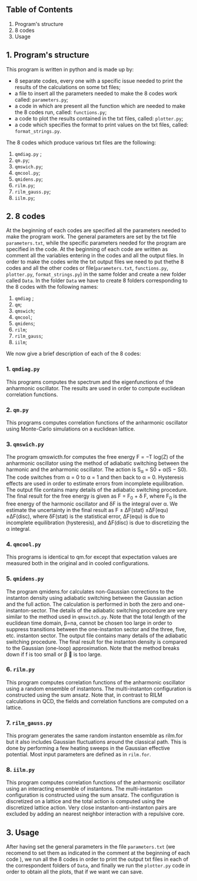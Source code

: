 
## Table of Contents 
 1. Program's structure
 2. 8 codes
 3. Usage
## 1. Program's structure
This program is written in python and is made up by:
  - 8 separate codes, every one with a specific issue needed to print the results of the calculations on some txt files;
 - a file to insert all the parameters needed to make the 8 codes work called: `parameters.py`;
 - a code in which are present all the function which are needed to make the 8 codes run, called: `functions.py`;
 - a code to plot the results contained in the txt files, called: `plotter.py`;
- a code which specifies the format to print values on the txt files, called: `format_strings.py`.

The 8 codes which produce various txt files are the following:
 1. `qmdiag.py` ;
 2. `qm.py`;
 3. `qmswich.py`;
 4. `qmcool.py`;
 5. `qmidens.py`;
 6. `rilm.py`;
 7. `rilm_gauss.py`;
 8. `iilm.py`; 
## 2. 8 codes
At the beginning of each codes are specified all the parameters needed to make the program work. The general parameters are set by the txt file `parameters.txt`, while the specific parameters needed for the program are specified in the code.
At the beginning of each code are written as comment all the variables entering in the codes and all the output files.
In order to make the codes write the txt output files we need to put thethe 8 codes and all the other codes or file(`parameters.txt`, `functions.py`, `plotter.py`, `format_strings.py`)  in the same folder and create a new folder called `Data`. In the folder `Data` we have to create 8 folders corresponding to the 8 codes with the following names:
1. `qmdiag` ;
 2. `qm`;
 3. `qmswich`;
 4. `qmcool`;
 5. `qmidens`;
 6. `rilm`;
 7. `rilm_gauss`;
 8. `iilm`;
 
We now give a brief description of each of the 8 codes:
###  1. `qmdiag.py`
This programs computes the spectrum and the eigenfunctions of the anharmonic oscillator. The results are used in order to compute euclidean correlation functions.
###  2. `qm.py`
This programs computes correlation functions of the anharmonic oscillator using Monte-Carlo simulations on a euclidean lattice.
###  3. `qmswich.py`
The program qmswicth.for computes the free energy F = −T log(Z) of the anharmonic oscillator using the method of adiabatic switching between the harmonic and the anharmonic oscillator. The action is  S<sub>&alpha;</sub> = S0 + &alpha;(S − S0). The code switches from &alpha; = 0 to &alpha; = 1 and then back to &alpha; = 0. Hysteresis effects are used in order to estimate errors from incomplete equilibration.
The output file contains many details of the adiabatic switching procedure. The final result for the free energy is given as F = F<sub>0</sub> + &delta; F, where F<sub>0</sub> is the free energy of the harmonic oscillator and &delta;F is the integral over &alpha;. We estimate the uncertainty in the final result as F ± &Delta;F(stat) ±&Delta;F(equ) ±&Delta;F(disc), where &delta;F(stat) is the statistical error, &Delta;F(equ) is due to incomplete equilibration (hysteresis), and &Delta;F(disc) is due to discretizing the &alpha; integral.
###  4. `qmcool.py`
This programs is identical to qm.for except that expectation values are measured both in the original and in cooled configurations.
###  5. `qmidens.py`
The program qmidens.for calculates non-Gaussian corrections to the instanton density using adiabatic switching between the Gaussian action and the full action. The calculation is performed in both the zero and one-instanton-sector. The details of the adiabatic switching procedure are very similar to the method used in `qmswitch.py`. Note that the total length of the euclidean time domain, &beta;=na, cannot be chosen too large in order to suppress transitions between the one-instanton sector and the three, five, etc. instanton sector.
The output file contains many details of the adiabatic switching procedure. The final result for the instanton density is compared to the Gaussian (one-loop) approximation. Note that the method breaks down if f is too small or &beta;  is too large.
###  6. `rilm.py`
This program computes correlation functions of the anharmonic oscillator using a random ensemble of instantons. The multi-instanton configuration is constructed using the sum ansatz. Note that, in contrast to RILM calculations in QCD, the fields and correlation functions are computed on a lattice.
###  7. `rilm_gauss.py`
This program generates the same random instanton ensemble as rilm.for but it also includes Gaussian fluctuations around the classical path. This is done by performing a few heating sweeps in the Gaussian effective potential. Most input parameters are defined as in `rilm.for`. 
###  8. `iilm.py`
This program computes correlation functions of the anharmonic oscillator using an interacting ensemble of instantons. The multi-instanton configuration is constructed using the sum ansatz. The configuration is discretized on a lattice and the total action is computed
using the discretized lattice action. Very close instanton-anti-instanton pairs are excluded by adding an nearest neighbor interaction with a repulsive core.
## 3. Usage
After having set the general parameters in the file `parameters.txt`  (we recomend to set them as indicated in the comment at the beginning of each code ), we run all the 8 codes in order to print the output txt files in each of the correspondent folders of `Data`, and finally we run the `plotter.py` code in order to obtain all the plots, that if we want we can save.
